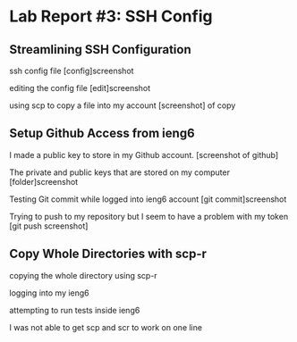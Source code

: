 # Lab Report #3: SSH Config

## Streamlining SSH Configuration

ssh config file 
[config]screenshot

editing the config file 
[edit]screenshot

using scp to copy a file into my account 
[screenshot] of copy

## Setup Github Access from ieng6

I made a public key to store in my Github account. 
[screenshot of github]

The private and public keys that are stored on my computer
[folder]screenshot

Testing Git commit while logged into ieng6 account
[git commit]screenshot

Trying to push to my repository but I seem to have a problem with my token
[git push screenshot]

## Copy Whole Directories with scp-r

copying the whole directory using scp-r

logging into my ieng6

attempting to run tests inside ieng6

I was not able to get scp and scr to work on one line